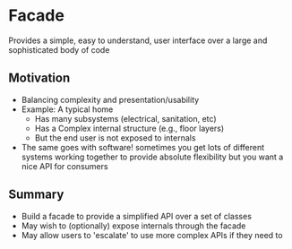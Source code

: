 # Facade
Provides a simple, easy to understand, user interface over a large and sophisticated body of code

## Motivation
- Balancing complexity and presentation/usability
- Example: A typical home
  - Has many subsystems (electrical, sanitation, etc)
  - Has a Complex internal structure (e.g., floor layers)
  - But the end user is not exposed to internals
- The same goes with software! sometimes you get lots of different systems working together to provide absolute flexibility but you want a nice API for consumers

## Summary
- Build a facade to provide a simplified API over a set of classes
- May wish to (optionally) expose internals through the facade
- May allow users to 'escalate' to use more complex APIs if they need to